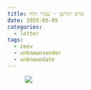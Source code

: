 ```yaml
---
title: טרם תורגם - עבור וולף
date: 1955-05-05
categories:
  - letter
tags:
  - zeev
  - unknownsender
  - unknowndate
---
```


<figure class="half">
    <a  href="/pupko-papers/assets/images/1955-05-05-unknown-to-wulf.jpg">
    <img src="/pupko-papers/assets/images/1955-05-05-unknown-to-wulf.jpg"></a>
</figure>

